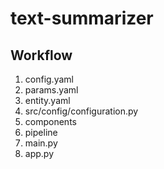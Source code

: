 # text-summarizer

## Workflow

1. config.yaml
2. params.yaml
3. entity.yaml
4. src/config/configuration.py
5. components
6. pipeline
7. main.py
8. app.py